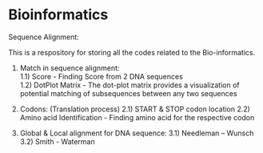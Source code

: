 # Bioinformatics 
Sequence Alignment:

This is a respository for storing all the codes related to the Bio-informatics.

1. Match in sequence alignment:<br>
  1.1) Score - Finding Score from 2 DNA sequences<br>
  1.2) DotPlot Matrix - The dot-plot matrix provides a visualization of potential matching of subsequences between any two sequences
  
 2) Codons: (Translation process)
  2.1) START & STOP codon location
  2.2) Amino acid Identification - Finding amino acid for the respective codon
  
 3) Global & Local alignment for DNA sequence:
  3.1) Needleman – Wunsch
  3.2) Smith - Waterman

